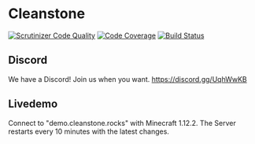 # Cleanstone
[![Scrutinizer Code Quality](https://scrutinizer-ci.com/g/CleanstoneMC/Cleanstone/badges/quality-score.png?b=master)](https://scrutinizer-ci.com/g/CleanstoneMC/Cleanstone/?branch=master)
[![Code Coverage](https://scrutinizer-ci.com/g/CleanstoneMC/Cleanstone/badges/coverage.png?b=master)](https://scrutinizer-ci.com/g/CleanstoneMC/Cleanstone/?branch=master)
[![Build Status](https://scrutinizer-ci.com/g/CleanstoneMC/Cleanstone/badges/build.png?b=master)](https://scrutinizer-ci.com/g/CleanstoneMC/Cleanstone/build-status/master)

## Discord
We have a Discord! Join us when you want. https://discord.gg/UqhWwKB

## Livedemo
Connect to "demo.cleanstone.rocks" with Minecraft 1.12.2. The Server restarts every 10 minutes with the 
latest changes.

